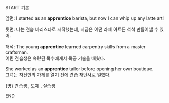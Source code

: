 START
기본

앞면:
I started as an **apprentice** barista, but now I can whip up any latte art!

뒷면:
나는 견습 바리스타로 시작했는데, 지금은 어떤 라떼 아트든 척척 만들어낼 수 있어.

해석:
The young **apprentice** learned carpentry skills from a master craftsman.  
어린 견습생은 숙련된 목수에게서 목공 기술을 배웠다.

She worked as an **apprentice** tailor before opening her own boutique.  
그녀는 자신만의 가게를 열기 전에 견습 재단사로 일했다.

{명} 견습생 , 도제 , 실습생
<!--ID: 1742798871593-->
END